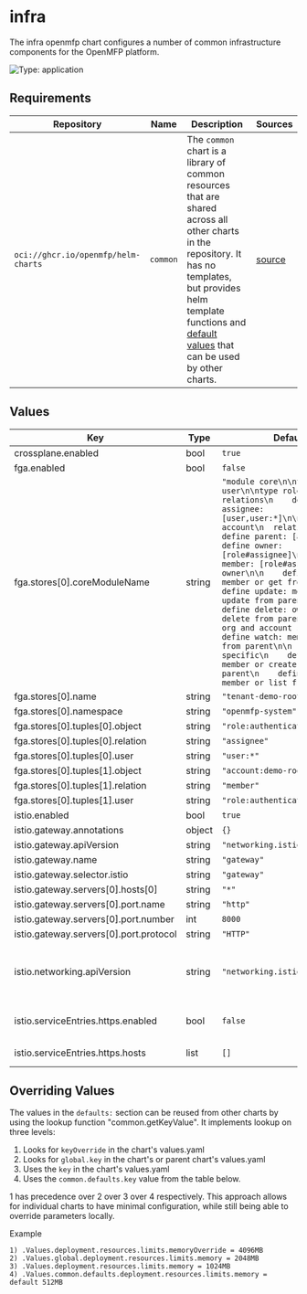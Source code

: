 # infra

The infra openmfp chart configures a number of common infrastructure components for the OpenMFP platform.

![Type: application](https://img.shields.io/badge/Type-application-informational?style=flat-square)

## Requirements

| Repository | Name | Description | Sources |
|------------|------|-------------|---------|
| `oci://ghcr.io/openmfp/helm-charts` | `common` | The `common` chart is a library of common resources that are shared across all other charts in the repository. It has no templates, but provides helm template functions and [default values](https://github.com/openmfp/helm-charts/blob/main/charts/common/values.yaml) that can be used by other charts. |[source](https://github.com/openmfp/helm-charts/tree/main/charts/common)|
## Values
| Key | Type | Default | Description |
|-----|------|---------|-------------|
| crossplane.enabled | bool | `true` |  |
| fga.enabled | bool | `false` |  |
| fga.stores[0].coreModuleName | string | `"module core\n\ntype user\n\ntype role\n  relations\n    define assignee: [user,user:*]\n\ntype account\n  relations\n\n    define parent: [account]\n    define owner: [role#assignee]\n    define member: [role#assignee] or owner\n\n    define get: member or get from parent\n    define update: member or update from parent\n    define delete: owner or delete from parent\n\n    # org and account specific\n    define watch: member or watch from parent\n\n    # org specific\n    define create: member or create from parent\n    define list: member or list from parent\n"` |  |
| fga.stores[0].name | string | `"tenant-demo-root"` |  |
| fga.stores[0].namespace | string | `"openmfp-system"` |  |
| fga.stores[0].tuples[0].object | string | `"role:authenticated"` |  |
| fga.stores[0].tuples[0].relation | string | `"assignee"` |  |
| fga.stores[0].tuples[0].user | string | `"user:*"` |  |
| fga.stores[0].tuples[1].object | string | `"account:demo-root"` |  |
| fga.stores[0].tuples[1].relation | string | `"member"` |  |
| fga.stores[0].tuples[1].user | string | `"role:authenticated#assignee"` |  |
| istio.enabled | bool | `true` |  |
| istio.gateway.annotations | object | `{}` |  |
| istio.gateway.apiVersion | string | `"networking.istio.io/v1"` |  |
| istio.gateway.name | string | `"gateway"` |  |
| istio.gateway.selector.istio | string | `"gateway"` |  |
| istio.gateway.servers[0].hosts[0] | string | `"*"` |  |
| istio.gateway.servers[0].port.name | string | `"http"` |  |
| istio.gateway.servers[0].port.number | int | `8000` |  |
| istio.gateway.servers[0].port.protocol | string | `"HTTP"` |  |
| istio.networking.apiVersion | string | `"networking.istio.io/v1"` | The istio apiVersion used for networking resources in this chart eg. networking.istio.io/v1, networking.istio.io/v1beta1 |
| istio.serviceEntries.https.enabled | bool | `false` | A toggle to enable the service entries for external https communication |
| istio.serviceEntries.https.hosts | list | `[]` | The list of hosts to be added to the service entry |

## Overriding Values

The values in the `defaults:` section can be reused from other charts by using the lookup function "common.getKeyValue". It implements lookup on three levels:

1. Looks for `keyOverride` in the chart's values.yaml
2. Looks for `global.key` in the chart's or parent chart's values.yaml
3. Uses the `key` in the chart's values.yaml
4. Uses the `common.defaults.key` value from the table below.

1 has precedence over 2 over 3 over 4 respectively. This approach allows for individual charts to have minimal configuration, while still being able to override parameters locally.

Example
```
1) .Values.deployment.resources.limits.memoryOverride = 4096MB
2) .Values.global.deployment.resources.limits.memory = 2048MB
3) .Values.deployment.resources.limits.memory = 1024MB
4) .Values.common.defaults.deployment.resources.limits.memory = default 512MB
```
